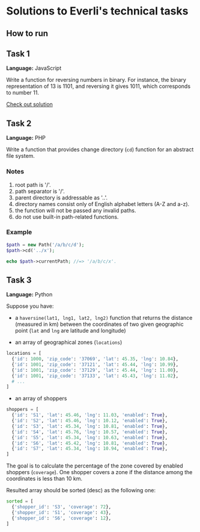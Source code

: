 # Solutions to Everli's technical tasks

## How to run

## Task 1

**Language:** JavaScript

Write a function for reversing numbers in binary. For instance, the binary representation of 13 is 1101, and reversing it gives 1011, which corresponds to number 11.

[Check out solution](reverse_binary/reverse_binary.js)

## Task 2

**Language:** PHP

Write a function that provides change directory (`cd`) function for an abstract file system.

### Notes

1. root path is '/'.
2. path separator is '/'.
3. parent directory is addressable as '..'.
4. directory names consist only of English alphabet letters (A-Z and a-z).
5. the function will not be passed any invalid paths.
6. do not use built-in path-related functions.

### Example

```php
$path = new Path('/a/b/c/d');
$path->cd('../x');

echo $path->currentPath; //=> '/a/b/c/x'.
```

## Task 3

**Language:** Python

Suppose you have:
- a `haversine(lat1, lng1, lat2, lng2)` function that returns the distance (measured in km) between the coordinates of two given geographic point (`lat` and `lng` are latitude and longitude)

- an array of geographical zones (`locations`)

```python
locations = [
  {'id': 1000, 'zip_code': '37069', 'lat': 45.35, 'lng': 10.84},
  {'id': 1001, 'zip_code': '37121', 'lat': 45.44, 'lng': 10.99},
  {'id': 1001, 'zip_code': '37129', 'lat': 45.44, 'lng': 11.00},
  {'id': 1001, 'zip_code': '37133', 'lat': 45.43, 'lng': 11.02},
  # ...
]
```

- an array of shoppers

```python
shoppers = [
  {'id': 'S1', 'lat': 45.46, 'lng': 11.03, 'enabled': True},
  {'id': 'S2', 'lat': 45.46, 'lng': 10.12, 'enabled': True},
  {'id': 'S3', 'lat': 45.34, 'lng': 10.81, 'enabled': True},
  {'id': 'S4', 'lat': 45.76, 'lng': 10.57, 'enabled': True},
  {'id': 'S5', 'lat': 45.34, 'lng': 10.63, 'enabled': True},
  {'id': 'S6', 'lat': 45.42, 'lng': 10.81, 'enabled': True},
  {'id': 'S7', 'lat': 45.34, 'lng': 10.94, 'enabled': True},
]
```

The goal is to calculate the percentage of the zone covered by enabled shoppers (`coverage`). One shopper covers a zone if the distance among the coordinates is less than 10 km.

Resulted array should be sorted (desc) as the following one:

```python
sorted = [
  {'shopper_id': 'S3', 'coverage': 72},
  {'shopper_id': 'S1', 'coverage': 43},
  {'shopper_id': 'S6', 'coverage': 12},
]
```

